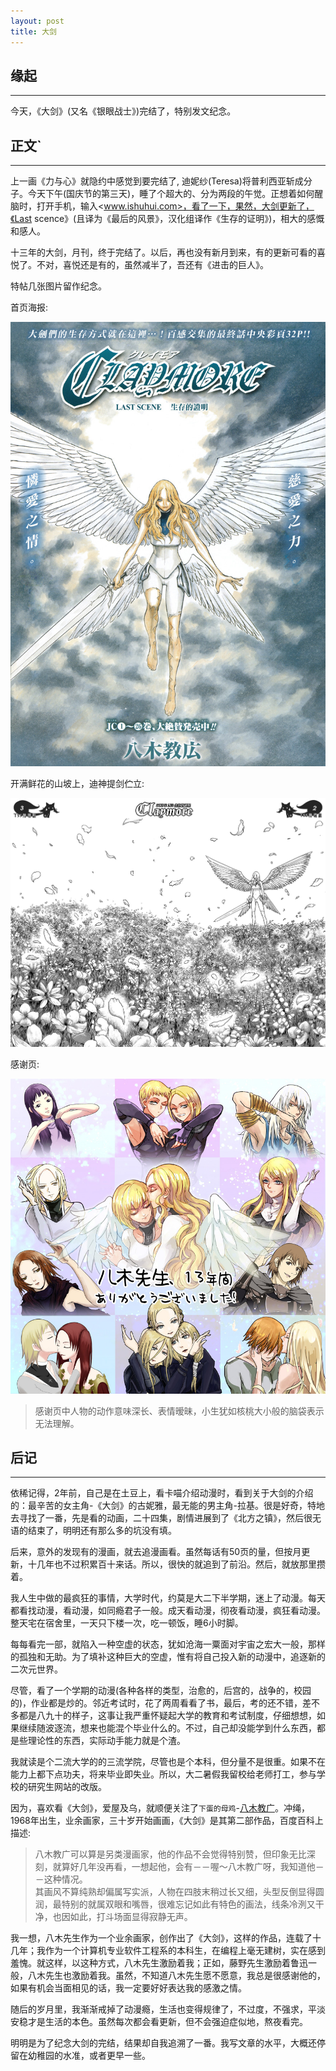 ```yaml
---
layout: post
title: 大剑
---
```


## 缘起
----
今天，《大剑》(又名《银眼战士》)完结了，特别发文纪念。


## 正文`
----

上一画《力与心》就隐约中感觉到要完结了, 迪妮纱(Teresa)将普利西亚斩成分子。今天下午(国庆节的第三天)，睡了个超大的、分为两段的午觉。正想着如何醒脑时，打开手机，输入<www.ishuhui.com>，看了一下，果然，大剑更新了，《Last scence》(且译为《最后的风景》，汉化组译作《生存的证明》)，相大的感慨和感人。

十三年的大剑，月刊，终于完结了。以后，再也没有新月到来，有的更新可看的喜悦了。不对，喜悦还是有的，虽然减半了，吾还有《进击的巨人》。

特帖几张图片留作纪念。

首页海报: 

<div class="pic">
  <img src="/assets/images/claymore.jpg">
</div> 

开满鲜花的山坡上，迪神提剑伫立: 

<div class="pic">
  <img src="/assets/images/teresa.png">
</div> 

感谢页: 

<div class="pic">
  <img src="/assets/images/thanks.jpg">
</div> 

> 感谢页中人物的动作意味深长、表情暧昧，小生犹如核桃大小般的脑袋表示无法理解。

## 后记
----

依稀记得，2年前，自己是在土豆上，看卡喵介绍动漫时，看到关于大剑的介绍的：最辛苦的女主角-《大剑》的古妮雅，最无能的男主角-拉基。很是好奇，特地去寻找了一番，先是看的动画，二十四集，剧情进展到了《北方之镇》，然后很无语的结束了，明明还有那么多的坑没有填。

后来，意外的发现有的漫画，就去追漫画看。虽然每话有50页的量，但按月更新，十几年也不过积累百十来话。所以，很快的就追到了前沿。然后，就放那里攒着。

我人生中做的最疯狂的事情，大学时代，约莫是大二下半学期，迷上了动漫。每天都看找动漫，看动漫，如同瘾君子一般。成天看动漫，彻夜看动漫，疯狂看动漫。整天宅在宿舍里，一天只下楼一次，吃一顿饭，睡6小时脚。

每每看完一部，就陷入一种空虚的状态，犹如沧海一粟面对宇宙之宏大一般，那样的孤独和无助。为了填补这种巨大的空虚，惟有将自己投入新的动漫中，追逐新的二次元世界。

尽管，看了一个学期的动漫(各种各样的类型，治愈的，后宫的，战争的，校园的)，作业都是炒的。邻近考试时，花了两周看看了书，最后，考的还不错，差不多都是八九十的样子，这事让我严重怀疑起大学的教育和考试制度，仔细想想，如果继续随波逐流，想来也能混个毕业什么的。不过，自己却没能学到什么东西，都是些理论性的东西，实际动手能力就是个渣。

我就读是个二流大学的的三流学院，尽管也是个本科，但分量不是很重。如果不在能力上都下点功夫，将来毕业即失业。所以，大二暑假我留校给老师打工，参与学校的研究生网站的改版。

因为，喜欢看《大剑》，爱屋及乌，就顺便关注了`下蛋的母鸡`-[八木教广](http://baike.baidu.com/view/1119768.htm?fr=aladdin)。冲绳，1968年出生，业余画家，三十岁开始画画，《大剑》是其第二部作品，百度百科上描述:

> 八木教广可以算是另类漫画家，他的作品不会觉得特别赞，但印象无比深刻，就算好几年没再看，一想起他，会有－－喔～八木教广呀，我知道他－－这种情况。  
> 其画风不算纯熟却偏属写实派，人物在四肢末稍过长又细，头型反倒显得圆润，最特别的就属双眼和嘴唇，很难忘记如此有特色的画法，线条冷洌又干净，也因如此，打斗场面显得寂静无声。

我一想，八木先生作为一个业余画家，创作出了《大剑》，这样的作品，连载了十几年；我作为一个计算机专业软件工程系的本科生，在编程上毫无建树，实在感到羞愧。就这样，以这种方式，八木先生激励着我；正如，藤野先生激励着鲁迅一般，八木先生也激励着我。虽然，不知道八木先生愿不愿意，我总是很感谢他的，如果有机会当面相见的话，我一定要好好表达我的感激之情。

随后的岁月里，我渐渐戒掉了动漫瘾，生活也变得规律了，不过度，不强求，平淡安稳才是生活的本色。虽然每次都会看更新，但不会强迫症似地，熬夜看完。

明明是为了纪念大剑的完结，结果却自我追溯了一番。我写文章的水平，大概还停留在幼稚园的水准，或者更早一些。
